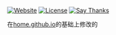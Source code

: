 [![Website](https://img.shields.io/website-up-down-green-red/http/hclonely.com.svg)](http://hclonely.com/)
[![License](https://img.shields.io/github/license/HCLonely/home.github.io.svg)](/LICENSE)
[![Say Thanks](https://img.shields.io/badge/Say-Thanks!-1EAEDB.svg)](https://saythanks.io/to/dmego)

在[home.github.io](https://github.com/dmego/home.github.io)的基础上修改的
